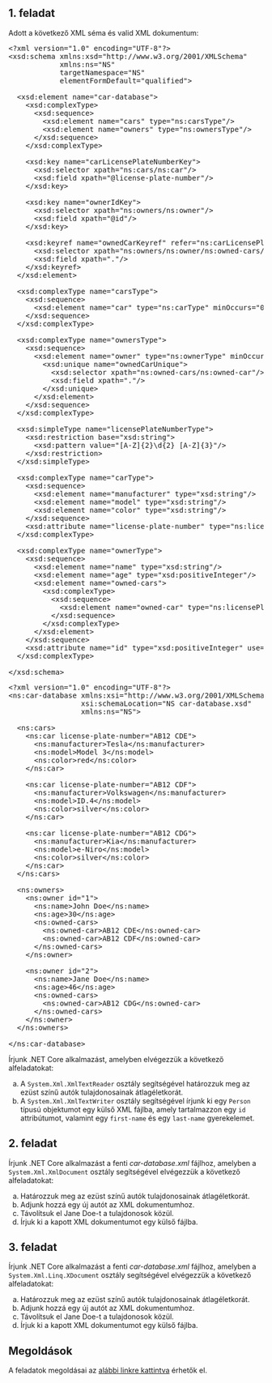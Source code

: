## 1. feladat

Adott a következő XML séma és valid XML dokumentum:

<pre class="prettyprint lang-xml" data-label="car-database.xsd">&lt;?xml version=&quot;1.0&quot; encoding=&quot;UTF-8&quot;?&gt;
&lt;xsd:schema xmlns:xsd=&quot;http://www.w3.org/2001/XMLSchema&quot;
            xmlns:ns=&quot;NS&quot;
            targetNamespace=&quot;NS&quot;
            elementFormDefault=&quot;qualified&quot;&gt;

  &lt;xsd:element name=&quot;car-database&quot;&gt;
    &lt;xsd:complexType&gt;
      &lt;xsd:sequence&gt;
        &lt;xsd:element name=&quot;cars&quot; type=&quot;ns:carsType&quot;/&gt;
        &lt;xsd:element name=&quot;owners&quot; type=&quot;ns:ownersType&quot;/&gt;
      &lt;/xsd:sequence&gt;
    &lt;/xsd:complexType&gt;

    &lt;xsd:key name=&quot;carLicensePlateNumberKey&quot;&gt;
      &lt;xsd:selector xpath=&quot;ns:cars/ns:car&quot;/&gt;
      &lt;xsd:field xpath=&quot;@license-plate-number&quot;/&gt;
    &lt;/xsd:key&gt;

    &lt;xsd:key name=&quot;ownerIdKey&quot;&gt;
      &lt;xsd:selector xpath=&quot;ns:owners/ns:owner&quot;/&gt;
      &lt;xsd:field xpath=&quot;@id&quot;/&gt;
    &lt;/xsd:key&gt;

    &lt;xsd:keyref name=&quot;ownedCarKeyref&quot; refer=&quot;ns:carLicensePlateNumberKey&quot;&gt;
      &lt;xsd:selector xpath=&quot;ns:owners/ns:owner/ns:owned-cars/ns:owned-car&quot;/&gt;
      &lt;xsd:field xpath=&quot;.&quot;/&gt;
    &lt;/xsd:keyref&gt;
  &lt;/xsd:element&gt;

  &lt;xsd:complexType name=&quot;carsType&quot;&gt;
    &lt;xsd:sequence&gt;
      &lt;xsd:element name=&quot;car&quot; type=&quot;ns:carType&quot; minOccurs=&quot;0&quot; maxOccurs=&quot;unbounded&quot;/&gt;
    &lt;/xsd:sequence&gt;
  &lt;/xsd:complexType&gt;

  &lt;xsd:complexType name=&quot;ownersType&quot;&gt;
    &lt;xsd:sequence&gt;
      &lt;xsd:element name=&quot;owner&quot; type=&quot;ns:ownerType&quot; minOccurs=&quot;0&quot; maxOccurs=&quot;unbounded&quot;&gt;
        &lt;xsd:unique name=&quot;ownedCarUnique&quot;&gt;
          &lt;xsd:selector xpath=&quot;ns:owned-cars/ns:owned-car&quot;/&gt;
          &lt;xsd:field xpath=&quot;.&quot;/&gt;
        &lt;/xsd:unique&gt;
      &lt;/xsd:element&gt;
    &lt;/xsd:sequence&gt;
  &lt;/xsd:complexType&gt;

  &lt;xsd:simpleType name=&quot;licensePlateNumberType&quot;&gt;
    &lt;xsd:restriction base=&quot;xsd:string&quot;&gt;
      &lt;xsd:pattern value=&quot;[A-Z]{2}\d{2} [A-Z]{3}&quot;/&gt;
    &lt;/xsd:restriction&gt;
  &lt;/xsd:simpleType&gt;

  &lt;xsd:complexType name=&quot;carType&quot;&gt;
    &lt;xsd:sequence&gt;
      &lt;xsd:element name=&quot;manufacturer&quot; type=&quot;xsd:string&quot;/&gt;
      &lt;xsd:element name=&quot;model&quot; type=&quot;xsd:string&quot;/&gt;
      &lt;xsd:element name=&quot;color&quot; type=&quot;xsd:string&quot;/&gt;
    &lt;/xsd:sequence&gt;
    &lt;xsd:attribute name=&quot;license-plate-number&quot; type=&quot;ns:licensePlateNumberType&quot; use=&quot;required&quot;/&gt;
  &lt;/xsd:complexType&gt;

  &lt;xsd:complexType name=&quot;ownerType&quot;&gt;
    &lt;xsd:sequence&gt;
      &lt;xsd:element name=&quot;name&quot; type=&quot;xsd:string&quot;/&gt;
      &lt;xsd:element name=&quot;age&quot; type=&quot;xsd:positiveInteger&quot;/&gt;
      &lt;xsd:element name=&quot;owned-cars&quot;&gt;
        &lt;xsd:complexType&gt;
          &lt;xsd:sequence&gt;
            &lt;xsd:element name=&quot;owned-car&quot; type=&quot;ns:licensePlateNumberType&quot; maxOccurs=&quot;unbounded&quot;/&gt;
          &lt;/xsd:sequence&gt;
        &lt;/xsd:complexType&gt;
      &lt;/xsd:element&gt;
    &lt;/xsd:sequence&gt;
    &lt;xsd:attribute name=&quot;id&quot; type=&quot;xsd:positiveInteger&quot; use=&quot;required&quot;/&gt;
  &lt;/xsd:complexType&gt;

&lt;/xsd:schema&gt;</pre>

<pre class="prettyprint lang-xml" data-label="car-database.xml">&lt;?xml version=&quot;1.0&quot; encoding=&quot;UTF-8&quot;?&gt;
&lt;ns:car-database xmlns:xsi=&quot;http://www.w3.org/2001/XMLSchema-instance&quot;
                 xsi:schemaLocation=&quot;NS car-database.xsd&quot;
                 xmlns:ns=&quot;NS&quot;&gt;

  &lt;ns:cars&gt;
    &lt;ns:car license-plate-number=&quot;AB12 CDE&quot;&gt;
      &lt;ns:manufacturer&gt;Tesla&lt;/ns:manufacturer&gt;
      &lt;ns:model&gt;Model 3&lt;/ns:model&gt;
      &lt;ns:color&gt;red&lt;/ns:color&gt;
    &lt;/ns:car&gt;

    &lt;ns:car license-plate-number=&quot;AB12 CDF&quot;&gt;
      &lt;ns:manufacturer&gt;Volkswagen&lt;/ns:manufacturer&gt;
      &lt;ns:model&gt;ID.4&lt;/ns:model&gt;
      &lt;ns:color&gt;silver&lt;/ns:color&gt;
    &lt;/ns:car&gt;

    &lt;ns:car license-plate-number=&quot;AB12 CDG&quot;&gt;
      &lt;ns:manufacturer&gt;Kia&lt;/ns:manufacturer&gt;
      &lt;ns:model&gt;e-Niro&lt;/ns:model&gt;
      &lt;ns:color&gt;silver&lt;/ns:color&gt;
    &lt;/ns:car&gt;
  &lt;/ns:cars&gt;

  &lt;ns:owners&gt;
    &lt;ns:owner id=&quot;1&quot;&gt;
      &lt;ns:name&gt;John Doe&lt;/ns:name&gt;
      &lt;ns:age&gt;30&lt;/ns:age&gt;
      &lt;ns:owned-cars&gt;
        &lt;ns:owned-car&gt;AB12 CDE&lt;/ns:owned-car&gt;
        &lt;ns:owned-car&gt;AB12 CDF&lt;/ns:owned-car&gt;
      &lt;/ns:owned-cars&gt;
    &lt;/ns:owner&gt;

    &lt;ns:owner id=&quot;2&quot;&gt;
      &lt;ns:name&gt;Jane Doe&lt;/ns:name&gt;
      &lt;ns:age&gt;46&lt;/ns:age&gt;
      &lt;ns:owned-cars&gt;
        &lt;ns:owned-car&gt;AB12 CDG&lt;/ns:owned-car&gt;
      &lt;/ns:owned-cars&gt;
    &lt;/ns:owner&gt;
  &lt;/ns:owners&gt;

&lt;/ns:car-database&gt;</pre>

Írjunk .NET Core alkalmazást, amelyben elvégezzük a következő alfeladatokat:

<ol type="a">
  <li>A <code>System.Xml.XmlTextReader</code> osztály segítségével határozzuk meg az ezüst színű autók tulajdonosainak átlagéletkorát.</li>
  <li>A <code>System.Xml.XmlTextWriter</code> osztály segítségével írjunk ki egy <code>Person</code> típusú objektumot egy külső XML fájlba, amely tartalmazzon egy <code>id</code> attribútumot, valamint egy <code>first-name</code> és egy <code>last-name</code> gyerekelemet.</li>
</ol>

## 2. feladat

Írjunk .NET Core alkalmazást a fenti *car-database.xml* fájlhoz, amelyben a `System.Xml.XmlDocument` osztály segítségével elvégezzük a következő alfeladatokat:

<ol type="a">
  <li>Határozzuk meg az ezüst színű autók tulajdonosainak átlagéletkorát.</li>
  <li>Adjunk hozzá egy új autót az XML dokumentumhoz.</li>
  <li>Távolítsuk el Jane Doe-t a tulajdonosok közül.</li>
  <li>Írjuk ki a kapott XML dokumentumot egy külső fájlba.</li>
</ol>

## 3. feladat

Írjunk .NET Core alkalmazást a fenti *car-database.xml* fájlhoz, amelyben a `System.Xml.Linq.XDocument` osztály segítségével elvégezzük a következő alfeladatokat:

<ol type="a">
  <li>Határozzuk meg az ezüst színű autók tulajdonosainak átlagéletkorát.</li>
  <li>Adjunk hozzá egy új autót az XML dokumentumhoz.</li>
  <li>Távolítsuk el Jane Doe-t a tulajdonosok közül.</li>
  <li>Írjuk ki a kapott XML dokumentumot egy külső fájlba.</li>
</ol>

## Megoldások

A feladatok megoldásai az [alábbi linkre kattintva](assets/courses/xml/lab08/solution.zip) érhetők el.
